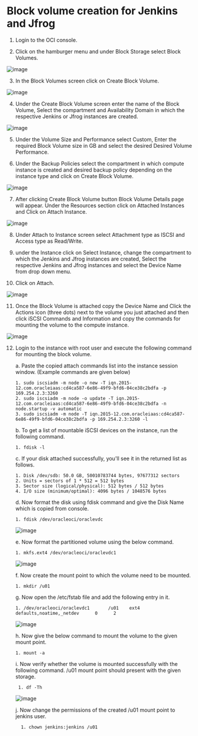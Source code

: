 <h1>Block volume creation for Jenkins and Jfrog</h1>

1. Login to the OCI console.

2. Click on the hamburger menu and under Block Storage select Block Volumes.

![image](https://user-images.githubusercontent.com/71814347/114853020-fc98e800-9e00-11eb-9a26-c4ce973c841f.png)

3. In the Block Volumes screen click on Create Block Volume.

![image](https://user-images.githubusercontent.com/71814347/114853065-0a4e6d80-9e01-11eb-9087-c3fe645c0590.png)

4. Under the Create Block Volume screen enter the name of the Block Volume, Select the compartment and Availability Domain in which the respective Jenkins or Jfrog instances are created.

![image](https://user-images.githubusercontent.com/71814347/114853131-1a664d00-9e01-11eb-88ba-26447fb1e44e.png)

5. Under the Volume Size and Performance select Custom, Enter the required Block Volume size in GB and select the desired Desired Volume Performance.

6. Under the Backup Policies select the compartment in which compute instance is created and desired backup policy depending on the instance type and click on Create Block Volume.

![image](https://user-images.githubusercontent.com/71814347/114853188-2d791d00-9e01-11eb-8733-763a652cf23d.png)

7. After clicking Create Block Volume button Block Volume Details page will appear. Under the Resources section click on Attached Instances and Click on Attach Instance.

![image](https://user-images.githubusercontent.com/71814347/114853282-408bed00-9e01-11eb-8a29-300113e3f106.png)

8. Under Attach to Instance screen select Attachment type as ISCSI and Access type as Read/Write.

9. under the Instance click on Select Instance, change the compartment to which the Jenkins and Jfrog instances are created, Select the respective Jenkins and Jfrog instances and select the Device Name from drop down menu.

10. Click on Attach.

![image](https://user-images.githubusercontent.com/71814347/114853379-5a2d3480-9e01-11eb-9d74-22955f1538ec.png)

11. Once the Block Volume is attached copy the Device Name and Click the Actions icon (three dots) next to the volume you just attached and then click iSCSI Commands and Information and copy the commands for mounting the volume to the compute instance.

![image](https://user-images.githubusercontent.com/71814347/114853429-66b18d00-9e01-11eb-9e7e-25c8129f1e4f.png)

12. Login to the instance with root user and execute the following command for mounting the block volume.

    a. Paste the copied attach commands list into the instance session window. (Example commands are given below)

        1. sudo iscsiadm -m node -o new -T iqn.2015-12.com.oracleiaas:cd4ca587-6e86-49f9-bfd6-04ce38c2bdfa -p 169.254.2.3:3260
        2. sudo iscsiadm -m node -o update -T iqn.2015-12.com.oracleiaas:cd4ca587-6e86-49f9-bfd6-04ce38c2bdfa -n node.startup -v automatic
        3. sudo iscsiadm -m node -T iqn.2015-12.com.oracleiaas:cd4ca587-6e86-49f9-bfd6-04ce38c2bdfa -p 169.254.2.3:3260 -l
    
    b. To get a list of mountable iSCSI devices on the instance, run the following command.
    
        1. fdisk -l
    
    c. If your disk attached successfully, you'll see it in the returned list as follows.

        1. Disk /dev/sdb: 50.0 GB, 50010783744 bytes, 97677312 sectors
        2. Units = sectors of 1 * 512 = 512 bytes
        3. Sector size (logical/physical): 512 bytes / 512 bytes
        4. I/O size (minimum/optimal): 4096 bytes / 1048576 bytes

    d. Now format the disk using fdisk command and give the Disk Name which is copied from console.

        1. fdisk /dev/oracleoci/oraclevdc

       ![image](https://user-images.githubusercontent.com/71814347/114853900-e2133e80-9e01-11eb-9ead-b20e7f4280fa.png)

    e. Now format the partitioned volume using the below command.

        1. mkfs.ext4 /dev/oracleoci/oraclevdc1
        
       ![image](https://user-images.githubusercontent.com/71814347/114854016-0242fd80-9e02-11eb-8dcd-d4b3243e4a47.png)

    f. Now create the mount point to which the volume need to be mounted.

        1. mkdir /u01

    g. Now open the /etc/fstab file and add the following entry in it.

        1. /dev/oracleoci/oraclevdc1       /u01    ext4    defaults,noatime,_netdev      0      2
        
       ![image](https://user-images.githubusercontent.com/71814347/114854182-2d2d5180-9e02-11eb-9e9d-3b331d762ce2.png)
  
    h. Now give the below command to mount the volume to the given mount point.

        1. mount -a
       
    i. Now verify whether the volume is mounted successfully with the following command. /u01 mount point should present with the given storage.

         1. df -Th

       ![image](https://user-images.githubusercontent.com/71814347/114854332-564de200-9e02-11eb-9c10-0b4da252115c.png)

    j. Now change the permissions of the created /u01 mount point to jenkins user.

          1. chown jenkins:jenkins /u01


